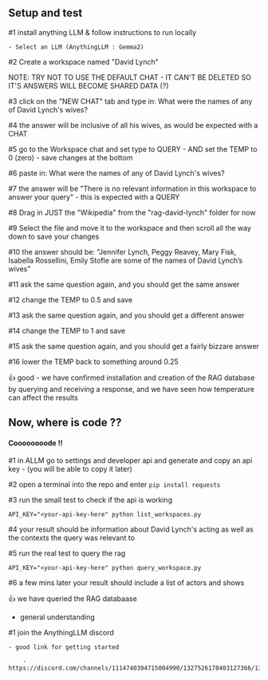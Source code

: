 ## Setup and test

#1 install anything LLM & follow instructions to run locally

    - Select an LLM (AnythingLLM : Gemma2)

#2 Create a workspace named "David Lynch"

NOTE: TRY NOT TO USE THE DEFAULT CHAT - IT CAN'T BE DELETED SO IT'S ANSWERS WILL BECOME SHARED DATA (?)

#3 click on the "NEW CHAT" tab and type in: What were the names of any of David Lynch's wives? 

#4 the answer will be inclusive of all his wives, as would be expected with a CHAT

#5 go to the Workspace chat and set type to QUERY - AND set the TEMP to 0 (zero) - save changes at the bottom

#6 paste in: What were the names of any of David Lynch's wives? 

#7 the answer will be "There is no relevant information in this workspace to answer your query" - this is expected with a QUERY

#8 Drag in JUST the "Wikipedia" from the "rag-david-lynch" folder for now

#9 Select the file and move it to the workspace and then scroll all the way down to save your changes

#10 the answer should be: "Jennifer Lynch, Peggy Reavey, Mary Fisk, Isabella Rossellini, Emily Stofle are some of the names of David Lynch’s wives"

#11 ask the same question again, and you should get the same answer

#12 change the TEMP to 0.5 and save

#13 ask the same question again, and you should get a different answer

#14 change the TEMP to 1 and save

#15 ask the same question again, and you should get a fairly bizzare answer

#16 lower the TEMP back to something around 0.25

👍 good - we have confirmed installation and creation of the RAG database by querying and receiving a response, and we have seen how temperature can affect the results

## Now, where is code ??

#### Coooooooode !!

#1 in ALLM go to settings and developer api and generate and copy an api key - (you will be able to copy it later)

#2 open a terminal into the repo and enter `pip install requests`

#3 run the small test to check if the api is working

`API_KEY="<your-api-key-here" python list_workspaces.py`

#4 your result should be information about David Lynch's acting as well as the contexts the query was relevant to

#5 run the real test to query the rag

`API_KEY="<your-api-key-here" python query_workspace.py`

#6 a few mins later your result should include a list of actors and shows

👍 we have queried the RAG databaase

- general understanding 

#1 join the AnythingLLM discord

    - good link for getting started

        - https://discord.com/channels/1114740394715004990/1327526178403127366/1327863441293180948

